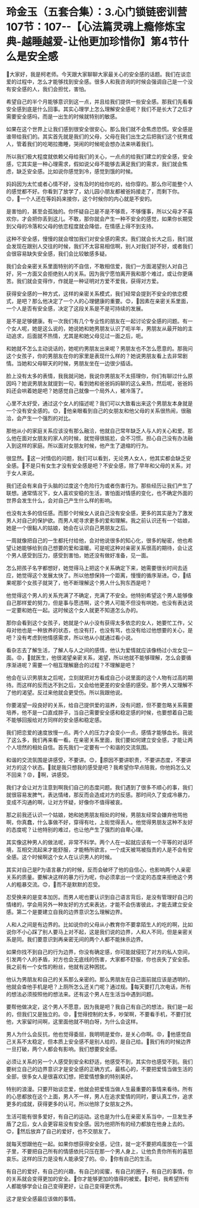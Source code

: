 # 玲金玉（五套合集）：3.心门锁链密训营 107节：107--【心法篇灵魂上瘾修炼宝典-越睡越爱-让他更加珍惜你】第4节什么是安全感

🎼大家好，我是柯老师。今天跟大家聊聊大家最关心的安全感的话题。我们在谈恋爱的过程中，怎么才能够找到安全感。很多人和我咨询的时候会强调自己是一个没有安全感的人，我们会担忧，害怕。

希望自己的半个月能够意识到这一点，并且给我们提供一些安全感。那我们先看看安全感到底是什么回事。其实心理学上怎么理解安全感呢？我们不是长大了之后才需要安全感吗，而是一出生的时候就特别的敏感。

如果在这个世界上让我们感到很安全很安心。那么我们就不会焦虑恐慌。安全感是谁带给我们的。其实首先就是我们的父母，父母在我们出生之后把我们这个抚育成人，管着我们的吃喝拉撒睡，哭闹的时候呢会想办法来哄着我们。

所以我们极大程度就依赖父母给我们的关心，一点点的给我们建立的安全感，安全感，它其实是一种心理需求，假如说父母不能够去满足我们的需求，我们就会焦虑，缺乏安全感。比如说你感觉到冷，感觉到饿的时候。

妈妈因为太忙或者心情不好，没有及时的给你吃的，给你穿的。那么你可能整个人的感觉都不好。你看到了放学了，幼儿园小朋友都被爸妈接走了，而剩下你。😊，🎼一个人还在等妈妈来接你，这个时候你的内心就是不安的。

是害怕的，甚至会孤独的。你怀疑自己是不是不够乖，不够懂事，所以父母才不喜欢你，才会把你丢到这儿。不敢，那你就会产生一种不安全的感觉，如果你长期受到父母的冷落和父母的依恋程度就会降低，在情感上得不到支持。

这种不安全感，慢慢的就会增加我们对安全感的需求。我们就会长大之后，我们就会发现在跟别人交往的时候，我们不太容易相信啊，别人对我们好不好，或者我们会很容易缺失安全感，我们会比较敏感多疑。

我们会会亲密关系里面特别的不自信，不敢相信爱，我们一方面渴望别人对自己好，另一方面又会拒绝别人的关系。因为我宁愿怕离开我和那个难过，或让你更痛苦。我们就会变得作，作就是一种证明对方爱不爱我，获得对方爱。

获得安全感的一种方式，这样的亲密关系模式，我们经常会提到不安全的依恋模式，是吧？那么他决定了一个人的心理健康的重要。😊，🎼因素在亲密关系里面，一个人是否有安全感，决定了这段关系是不是可持续的发展。

是不是足够健康。有一次我们有几个专业性的朋友在一起讨论安全感的问题。有一个女人呢，她是这么说的，她说她和她男朋友认识了呃半年，男朋友从最开始的主动追求，后面就不热情，尤其是和她父母见过一面之后，呃。

和她就不怎么主动说话的，她呢约男朋友出来呢？男朋友也不怎么愿意的。那我问这个女孩子，你的男朋友在你的家里是表现什么样的？她说男朋友看上去非常剧情。当她和父母聊天的时候，男朋友坐在一边很少插话。

脸上没有太多的表情，我我就问她，我说你男朋友不太搭理你，你们有聊过什么原因吗？她说男朋友就提到一句，看到她和爸爸妈妈聊的这么亲热，然后呢，爸爸妈妈还会哄着她是吧？她感觉自己就像一个局外人，被冷落了。

心里不太好受，通过这个女人的描述呢？我们可以大致看出来这个男朋友本身就是一个没有安全感的。😊，🎼他亲眼看到自己的女朋友和他父母的关系很热闹，很融洽，会产生一个强烈的对比。

那他从小的家庭关系应该没有那么融洽，他就自己常年缺乏人与人的关心和爱。那么他在面对女朋友的家人的时候，就觉得很尴尬，会不习惯。担心自己没有办法融入到这样的家庭。所以面对女朋友时候，他产生了退缩的行为。

很显然。🎼这一对情侣的问题，我们可以看到，无论男人女人，他其实都会缺乏安全感。🎼不是只有女生才没有安全感是吧？不安全感，除了早年和父母的关系，对于女人来说。

我们还会有来自于头脑的过度这个危险行为或者伤害行为。那些经历让我们产生了联想。通常情况下，女人喜欢安稳的生活，害怕面对情感的变化，也不确定外面的世界会发生什么，会对自己产生什么样的影响。

也没有太多的信任感。而那个时候女人说自己没有安全感，更多的其实是为了激发男人对自己的保护欲。而男人呢寻求更多的爱和理解。我之前认识还有一个姑娘，她是一个很黏人的姑娘，她会在认识自己男朋友之后。

一周就像把自己的一生都托付给他，会对他说很多的知心化，很多的秘密，他也希望让她能够给到自己想要的爱和温暖。可是呢这种对亲密关系很高的期待，会让这个男人感受到压力，感受到害怕，她还没有做好准备，见一面。

怎么把孩子名字都想好，她觉得马上把这个关系确定下来，她需要很长时间去适应，她觉得这个发展太快了。所以他想保持一个距离，慢慢的循序渐进。😊，🎼结果呢那个女孩子就哭了，他不断理解这个男人什么狗东西是吧？

他觉得这个男人的关系充满了不确定，充满了不安全。他特别希望这个男人能够像自己那样爱的努力，但是事与愿违啊，这个男人可能不但没有哄她，也没有表达说一定要和她在一起。这时候这个女人就更不知道怎么办的。

那你会看到这个女孩子，她就是个从小没有获得太多依恋的女人，她要忙工作，父母对他也是一种放养的状态，也没有打，也没有骂，也没有给过他想要的关心，是吧？没有考虑到他情感需求，所以他从小就通过看小说。

看杂志去了解生活，了解人与人之间的感情，他认为爱情就应该像杨过小龙女见一面。😡，🎼就医生，他很渴望亲密关系，渴望，所以他就不能够理解，怎么会要循序渐进呢？需要一个相互理解磨合的过程？不理解是吧？

他会在认识男朋友之后呢，立刻就把对方看成自己小说里面的这个人物有过高的期待。而这样的反而达不到之后，又会给他更差的安全感的感受。那个男人又理解不了他的渴望。反过来他就会更受伤。所以我跟他说。

你要渴望一段良好的关系，给自己提供爱的滋养，没有问题，但不要忽略关系需要培养，他不是一口直成胖子，当自己需要安全感和稳定感的时候，也要想着自己能不能够回报给对方同样的安全感和稳定感。

我们把恋爱的速度放慢一点。两个人的压力才会变小一点，感情才能够血长。我说了这么多，我们再来看一看。在亲密关系里面，我们要如何建立安全感，才能让两个人坦然的相处自信。首先我们一定要有一个和谐的交流氛围。

和谐的交流氛围是讲感受，不要讲。😊，🎼原因不要讲职责，不要讲态度，不要讲对方的这个状态。🎼就是我只想我的感受是吧？我希望你早点陪我，你他妈怎么又不回来？😡，🎼啊，讲感受。

我们才会让对方注意到啊我们自己的态度问题。我们遇到了很多不顺心的事，我们就很容易发脾气，表达情绪，那反而会造成对方的反感。那时间久了变成冷暴力，变成不沟通的啊，让对方怀疑，好像你不值得被哀。

那之前我还认识一个姑娘，她和她男朋友相处的时候，男朋友经常会嫌弃他骂他啊，你真蠢，什么事做不好，穿得有吐，上街觉得丢人。他觉得男朋友这种不友好的态度呢？让他特别的难过，也让他产生了强烈的自卑心理。

其实像这种男人的做法呢，非常不科学。两个人在一起就应该有一个平等的对话环境，互相交流起来才能舒服，才能畅所欲言。一个成天被骂被指责的人是不会有安全感。这个时候啊这个女人在认识男人的时候。

其实对自己是P为语言暴力的时候，反而会破坏了他的自信心，也影响两个人亲密关系的质量。要解决这样的暴力行为呢，你必须拿出一个坚定的态度来拒绝这个男人的粗暴交流。😊，🎼而不是默默的忍受。

忍受换来的是变本加厉。而男人呢也要认识到自己语言背后，是没有管理好自己的情绪的，学会用另外一种友好的方式来表达，才能不会伤害彼此，才能去建立安全感。第二个是要建立自我的边界意识怎么理解边界。

人和人之间是有边界的。比如说你的父母从小教育你不要拿陌生人的吃的啊，比如说你不小心踩了别人要马上对不起，这是我们说的边界，人和人不同，但是亲密关系是同。我们要意识到再亲密无间的两个人都不能抹杀边界。

如果你找不到自己的行为边界，你没有确定感，你可能就侵犯了对方的私人空间，引发两个人的矛盾，对方也会无底线的伤害，大家都不舒服，你也丧失了安全感。我之前有一个女性的粉丝，他就有这种困扰。

他认为男朋友和自己的关系那么亲密的。那么男朋友在自己面前就应该是透明的，他就会查他手机是吧？上厕所怎么还关门呢？通过规。🎼每天要打几次电话，所有的想法必须按照他的想法来。还有这个男人在生活当中遇到问题。

要帮他做决定，这个男人不愿意，因为我是吧？我自己有自己的想法，我们是一起的，但我们又是独立的。😡，🎼觉得控制的太多，吵架啊，不要看手机，不要打扰他，大家留时间啊，这里面他就不明白呀，为什么会这样。

男人为什么会反抗，他也觉得委屈，我明明是爱你，是关心你啊。😡，🎼他感觉自己关系不太稳定，但本质上安全感不是别人给的，是自己给。🎼我们有的时候边界一旦打破，两个人都会有影响。我们想要安全感。

必须让关系的另一个人感受到安全和舒适，他感受不到，其实你也感受不到。我们要树立自己的边界意识才是安全感的正确方式，最核心的，不要把爱情当做生活的全部，很多女人是很喜欢幻想，把爱情想象的特别美好。

特别的浪漫。只要开始谈恋爱，他就会把爱情当做人生最重要的事情来看待。所有的心思都放在这个上面，男人不一样，男人在追求爱情的同时，要认真工作，追求更多的成就，获得更多的认可。所以他除了女朋友之外。

生活可能有很多爱好，有自己的运动。这也是为什么在亲密关系当中，一旦发生矛盾了之后，女人会更容易没有安全感。因为他把所有的经力都放在他身上去的。😊，🎼然后放弃了自己的爱好，也不交朋友了。

就每天想跟他在一起。如果你想获得安全感，记住，就一定不要把鸡蛋放在一个篮子里，不要把自己所有的情感依托只压在那一个男人身上，让他负责你所有的喜怒哀乐。这样的压力是没有人能承受了的。😡，🎼你有自己的生活。

有自己的爱好，有自己的兴趣，有自己的闺蜜，有自己的圈子，有自己的事情，你的关系就会变得更加的安全。🎼你才能够更加的值得的被爱。🎼好吧，我希望所有人都能够学会让自己变得更好，让自己变得更优秀。

这才是安全感最应该做的事情。